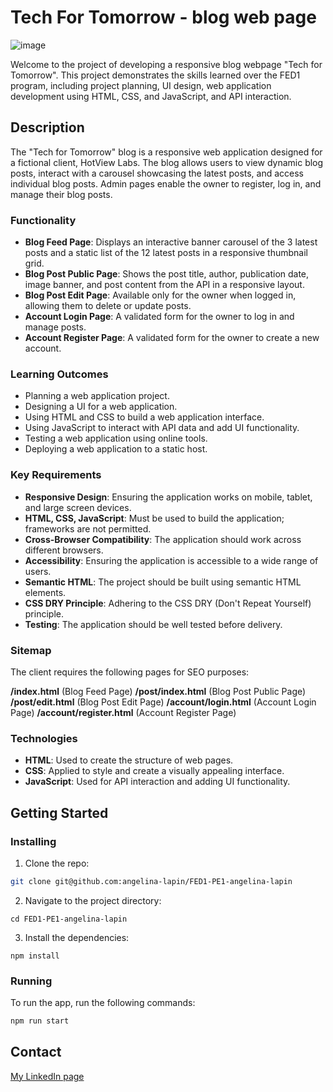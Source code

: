 # Tech For Tomorrow - blog web page 

![image]("[https://github.com/angelina-lapin/assignment_html_css/assets/149388296/222ad98d-58ee-416b-a666-04529ceb5667](https://angelina.lapin.io/githubPreviews/techft.png)")

Welcome to the project of developing a responsive blog webpage "Tech for Tomorrow". This project demonstrates the skills learned over the FED1 program, including project planning, UI design, web application development using HTML, CSS, and JavaScript, and API interaction.

## Description

The "Tech for Tomorrow" blog is a responsive web application designed for a fictional client, HotView Labs. The blog allows users to view dynamic blog posts, interact with a carousel showcasing the latest posts, and access individual blog posts. Admin pages enable the owner to register, log in, and manage their blog posts.

### Functionality

- **Blog Feed Page**: Displays an interactive banner carousel of the 3 latest posts and a static list of the 12 latest posts in a responsive thumbnail grid.
- **Blog Post Public Page**: Shows the post title, author, publication date, image banner, and post content from the API in a responsive layout.
- **Blog Post Edit Page**: Available only for the owner when logged in, allowing them to delete or update posts.
- **Account Login Page**: A validated form for the owner to log in and manage posts.
- **Account Register Page**: A validated form for the owner to create a new account.

### Learning Outcomes

- Planning a web application project.
- Designing a UI for a web application.
- Using HTML and CSS to build a web application interface.
- Using JavaScript to interact with API data and add UI functionality.
- Testing a web application using online tools.
- Deploying a web application to a static host.

### Key Requirements

- **Responsive Design**: Ensuring the application works on mobile, tablet, and large screen devices.
- **HTML, CSS, JavaScript**: Must be used to build the application; frameworks are not permitted.
- **Cross-Browser Compatibility**: The application should work across different browsers.
- **Accessibility**: Ensuring the application is accessible to a wide range of users.
- **Semantic HTML**: The project should be built using semantic HTML elements.
- **CSS DRY Principle**: Adhering to the CSS DRY (Don't Repeat Yourself) principle.
- **Testing**: The application should be well tested before delivery.

### Sitemap
The client requires the following pages for SEO purposes:

**/index.html** (Blog Feed Page)
**/post/index.html** (Blog Post Public Page)
**/post/edit.html** (Blog Post Edit Page)
**/account/login.html** (Account Login Page)
**/account/register.html** (Account Register Page)

### Technologies

- **HTML**: Used to create the structure of web pages.
- **CSS**: Applied to style and create a visually appealing interface.
- **JavaScript**: Used for API interaction and adding UI functionality.


## Getting Started

### Installing

1. Clone the repo:

```bash
git clone git@github.com:angelina-lapin/FED1-PE1-angelina-lapin
```
2. Navigate to the project directory:

```
cd FED1-PE1-angelina-lapin
```  
3. Install the dependencies:

```
npm install
```

### Running

To run the app, run the following commands:

```bash
npm run start
```

## Contact

[My LinkedIn page](https://www.linkedin.com/feed/?trk=homepage-basic_sign-in-submit)
